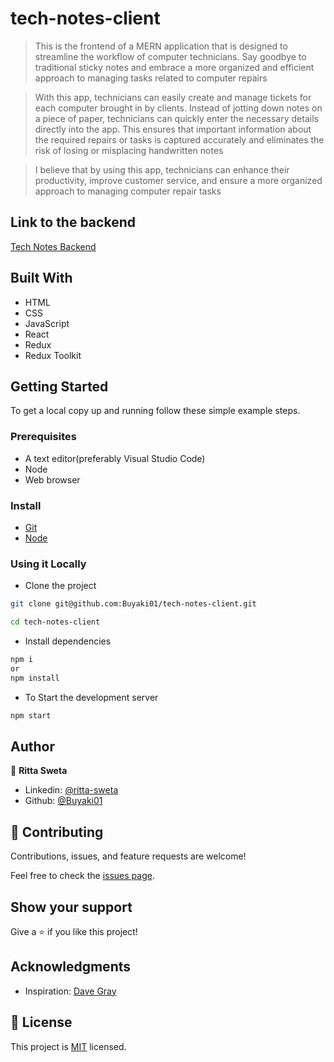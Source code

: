# tech-notes-client

> This is the frontend of a MERN application that is designed to streamline the workflow of computer technicians. Say goodbye to traditional sticky notes and embrace a more organized and efficient approach to managing tasks related to computer repairs

> With this app, technicians can easily create and manage tickets for each computer brought in by clients. Instead of jotting down notes on a piece of paper, technicians can quickly enter the necessary details directly into the app. This ensures that important information about the required repairs or tasks is captured accurately and eliminates the risk of losing or misplacing handwritten notes

> I believe that by using this app, technicians can enhance their productivity, improve customer service, and ensure a more organized approach to managing computer repair tasks

## Link to the backend
[Tech Notes Backend](https://github.com/Buyaki01/tech-notes-server)

## Built With

- HTML
- CSS
- JavaScript
- React
- Redux
- Redux Toolkit

## Getting Started

To get a local copy up and running follow these simple example steps.

### Prerequisites
- A text editor(preferably Visual Studio Code)
- Node
- Web browser

### Install
- [Git](https://git-scm.com/downloads)
- [Node](https://nodejs.org/en/download/)

### Using it Locally

- Clone the project

```bash 
git clone git@github.com:Buyaki01/tech-notes-client.git

cd tech-notes-client
```

- Install dependencies

```bash
npm i 
or
npm install
```

- To Start the development server
```bash
npm start
```

## Author
👤 **Ritta Sweta**

- Linkedin: [@ritta-sweta](https://www.linkedin.com/in/ritta-sweta/)
- Github: [@Buyaki01](https://github.com/Buyaki01)

## 🤝 Contributing

Contributions, issues, and feature requests are welcome!

Feel free to check the [issues page](https://github.com/Buyaki01/tech-notes-client/issues).

## Show your support

Give a ⭐️ if you like this project!

## Acknowledgments
- Inspiration: [Dave Gray](https://www.youtube.com/@DaveGrayTeachesCode)

## 📝 License

This project is [MIT](./LICENSE.md) licensed.
